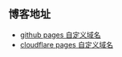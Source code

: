 ## 博客地址

- [github pages 自定义域名](https://www.carlos.ip-ddns.com/)
- [cloudflare pages 自定义域名](https://blog.carlos.ip-ddns.com/)
